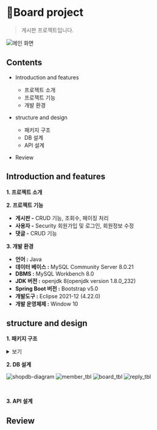 # 🧩Board project
> 게시판 프로젝트입니다.

![메인 화면](https://user-images.githubusercontent.com/94505665/154907999-f3c0294e-365d-4d84-a767-f7fdd64bef43.png)

## Contents
- Introduction and features
  - 프로젝트 소개
  - 프로젝트 기능
  - 개발 환경

- structure and design
  - 패키지 구조
  - DB 설계
  - API 설계
 
- Review

## Introduction and features
**1. 프로젝트 소개**

**2. 프로젝트 기능**

- **게시판 -** CRUD 기능, 조회수, 페이징 처리
- **사용자 -** Security 회원가입 및 로그인, 회원정보 수정
- **댓글 -** CRUD 기능

**3. 개발 환경**

- **언어 :** Java
- **데이터 베이스 :** MySQL Community Server 8.0.21
- **DBMS :** MySQL Workbench 8.0
- **JDK 버전 :** openjdk 8(openjdk version 1.8.0_232)
- **Spring Boot 버전 :** Bootstrap v5.0
- **개발도구 :** Eclipse 2021-12 (4.22.0)
- **개발 운영체제 :** Window 10


## structure and design
**1. 패키지 구조**

<details>
  
<summary>보기</summary>
  
  
```
📦src
 ┣ 📂main
 ┃ ┣ 📂java
 ┃ ┃ ┗ 📂controller
 ┃ ┃ ┃ ┗ 📂auth
 ┃ ┃ ┃ ┃ ┗ 📜LoginProcController.java
 ┃ ┃ ┃ ┃ ┗ 📜LogoutProcController.java
 ┃ ┃ ┃ ┣ 📂board
 ┃ ┃ ┃ ┃ ┣ 📜BoardDeleteController.java
 ┃ ┃ ┃ ┃ ┣ 📜BoardDeleteReqController.java
 ┃ ┃ ┃ ┃ ┣ 📜BoardDownloadControllerg.java
 ┃ ┃ ┃ ┃ ┣ 📜BoardListController.java
 ┃ ┃ ┃ ┃ ┣ 📜BoardPostController.java
 ┃ ┃ ┃ ┃ ┣ 📜BoardReadController.java
 ┃ ┃ ┃ ┃ ┣ 📜BoardReplylistController.java
 ┃ ┃ ┃ ┃ ┣ 📜BoardReplypostController.java
 ┃ ┃ ┃ ┃ ┣ 📜BoardUpdateController.java
 ┃ ┃ ┃ ┃ ┗ 📜BoardUpdateReqController.java
 ┃ ┃ ┃ ┣ 📂home
 ┃ ┃ ┃ ┃ ┗ 📜HomeForwardingController.java
 ┃ ┃ ┃ ┣ 📂introduce
 ┃ ┃ ┃ ┃ ┗ 📜IntroduceListController.java
 ┃ ┃ ┃ ┣ 📂member
 ┃ ┃ ┃ ┃  ┣ 📜MemberDeleteController.java
 ┃ ┃ ┃ ┃  ┣ 📜MemberJoinController.java
 ┃ ┃ ┃ ┃  ┣ 📜MemberListController.java
 ┃ ┃ ┃ ┃  ┣ 📜MemberSearchController.java
 ┃ ┃ ┃ ┃  ┗ 📜MemberUpdateController.java
 ┃ ┃ ┃ ┣ 📂notice
 ┃ ┃ ┃ ┃  ┣ 📜NoticeListController.java
 ┃ ┃ ┃ ┃  ┗ 📜NoticePostController.java
 ┃ ┃ ┃ ┣ 📜Controller.java
 ┃ ┃ ┃ ┣ 📜FrontController.java
 ┃ ┃ ┃ ┗ 📜HttpUtil.java
 ┃ ┃ ┣ 📂dao
 ┃ ┃ ┃ ┣ 📜BoardDAO.java
 ┃ ┃ ┃ ┗ 📜MemberDAO.java
 ┃ ┃ ┣ 📂Filter
 ┃ ┃ ┃ ┗ 📜AuthorityFilter.java
 ┃ ┃ ┣ 📂service
 ┃ ┃ ┃ ┣ 📜BoardService.java
 ┃ ┃ ┃ ┗ 📜MemberService.java
 ┃ ┃ ┣ 📂tmp
 ┃ ┃ ┃ ┣ 📜Bcrypt.java
 ┃ ┃ ┃ ┗ 📜BoardPost1000.java
 ┃ ┃ ┗ 📂vo
 ┃ ┃ ┃ ┣ 📜BoardVO.java
 ┃ ┃ ┃ ┣ 📜MemberVO.java
 ┃ ┃ ┃ ┗ 📜ReplyVO.java
 ┃ ┣ 📂webapp
 ┃ ┃ ┣ 📂META-INF
 ┃ ┃ ┃ ┗ 📜MANIFEST.MF
 ┃ ┃ ┣ 📂resources
 ┃ ┃ ┃ ┣ 📂css
 ┃ ┃ ┃ ┃ ┗ 📜common.css
 ┃ ┃ ┃ ┗ 📂img
 ┃ ┃ ┃ ┃ ┣ 📜1banner.jpg
 ┃ ┃ ┃ ┃ ┣ 📜2banner.jpg
 ┃ ┃ ┃ ┃ ┣ 📜3banner.jpg
 ┃ ┃ ┃ ┃ ┣ 📜autumn.jpg
 ┃ ┃ ┃ ┃ ┣ 📜reply.jpg
 ┃ ┃ ┃ ┃ ┣ 📜spring.jpg
 ┃ ┃ ┃ ┃ ┣ 📜summer.jpg
 ┃ ┃ ┃ ┃ ┗ 📜winter.css
 ┃ ┃ ┣ 📂WEB-INF
 ┃ ┃ ┃ ┣ 📂layouts
 ┃ ┃ ┃ ┃ ┗ 📜Layout.jsp
 ┃ ┃ ┃ ┣ 📂lib
 ┃ ┃ ┃ ┃ ┣ 📜commons-collections4-4.4.jar
 ┃ ┃ ┃ ┃ ┣ 📜commons-dbcp2-2.9.0.jar
 ┃ ┃ ┃ ┃ ┣ 📜commons-pool2-2.11.1.jar
 ┃ ┃ ┃ ┃ ┣ 📜jbcrypt-0.4.jar
 ┃ ┃ ┃ ┃ ┗ 📜mysql-connector-java-8.0.28.jar
 ┃ ┃ ┃ ┣ 📂module
 ┃ ┃ ┃ ┃ ┣ 📜banner.jsp
 ┃ ┃ ┃ ┃ ┣ 📜footer.jsp
 ┃ ┃ ┃ ┃ ┣ 📜header.jsp
 ┃ ┃ ┃ ┃ ┣ 📜items.jsp
 ┃ ┃ ┃ ┃ ┣ 📜link.jsp
 ┃ ┃ ┃ ┃ ┣ 📜meta_header.jsp
 ┃ ┃ ┃ ┃ ┣ 📜nav_tab.jsp
 ┃ ┃ ┃ ┃ ┗ 📜nav.jsp
 ┃ ┃ ┃ ┗ 📂View
 ┃ ┃ ┃ ┃ ┣ 📂board
 ┃ ┃ ┃ ┃ ┃ ┣ 📜isDelete.jsp
 ┃ ┃ ┃ ┃ ┃ ┣ 📜isUpdate.jsp
 ┃ ┃ ┃ ┃ ┃ ┣ 📜list.jsp
 ┃ ┃ ┃ ┃ ┃ ┣ 📜read.jsp
 ┃ ┃ ┃ ┃ ┃ ┣ 📜list.jsp
 ┃ ┃ ┃ ┃ ┃ ┗ 📜update.jsp
 ┃ ┃ ┃ ┃ ┣ 📂introduce
 ┃ ┃ ┃ ┃ ┃ ┗ 📜list.jsp
 ┃ ┃ ┃ ┃ ┣ 📂notice
 ┃ ┃ ┃ ┃ ┃ ┣ 📜list.jsp
 ┃ ┃ ┃ ┃ ┃ ┗ 📜post.jsp
 ┃ ┃ ┃ ┃ ┣ 📜MemberJoinResult.jsp
 ┃ ┃ ┃ ┃ ┣ 📜SearchResult.jsp
 ┃ ┃ ┃ ┃ ┗ 📜usermain.jsp
 ┃ ┃ ┣ 📜board_tbl_query
 ┃ ┃ ┣ 📜Login.jsp
 ┃ ┃ ┣ 📜mem_Tbl_query
 ┃ ┃ ┣ 📜MemberJoin.jsp
 ┃ ┃ ┣ 📜reply_tbl_query
 ┃ ┃ ┣ 📜update
 ┃ ┃ ┗ 📜updatereq
 ```
  
 </details>
 
 
**2. DB 설계**

![shopdb-diagram](https://user-images.githubusercontent.com/94505665/155095464-ac808038-36b4-40ba-bc82-0bdb321ae845.png)
![member_tbl](https://user-images.githubusercontent.com/94505665/155098027-ac27acc7-735e-449e-a189-0c548600619f.png)
![board_tbl](https://user-images.githubusercontent.com/94505665/155098120-ceda41e5-07e4-489d-89da-1770086ef683.png)
![reply_tbl](https://user-images.githubusercontent.com/94505665/155098200-8ca8dfeb-0355-4bb8-821e-7f99178c7b18.png)

</br>


**3. API 설계**




## Review
